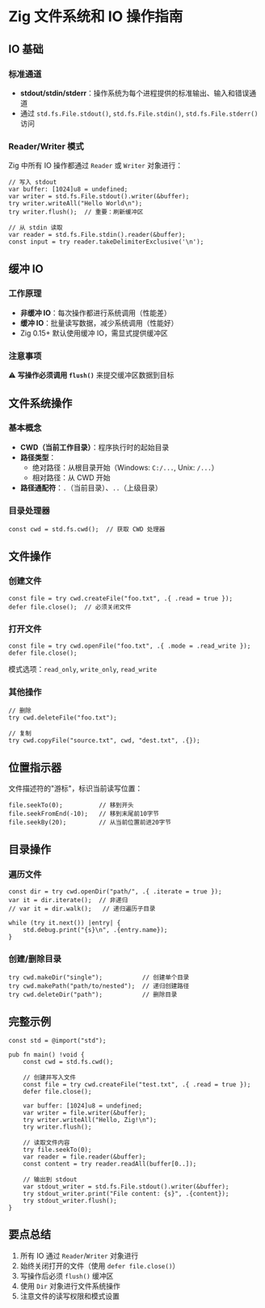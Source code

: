 # Zig 文件系统和 IO 操作指南

## IO 基础

### 标准通道
- **stdout/stdin/stderr**：操作系统为每个进程提供的标准输出、输入和错误通道
- 通过 `std.fs.File.stdout()`, `std.fs.File.stdin()`, `std.fs.File.stderr()` 访问

### Reader/Writer 模式
Zig 中所有 IO 操作都通过 `Reader` 或 `Writer` 对象进行：

```zig
// 写入 stdout
var buffer: [1024]u8 = undefined;
var writer = std.fs.File.stdout().writer(&buffer);
try writer.writeAll("Hello World\n");
try writer.flush();  // 重要：刷新缓冲区

// 从 stdin 读取
var reader = std.fs.File.stdin().reader(&buffer);
const input = try reader.takeDelimiterExclusive('\n');
```

## 缓冲 IO

### 工作原理
- **非缓冲 IO**：每次操作都进行系统调用（性能差）
- **缓冲 IO**：批量读写数据，减少系统调用（性能好）
- Zig 0.15+ 默认使用缓冲 IO，需显式提供缓冲区

### 注意事项
⚠️ **写操作必须调用 `flush()`** 来提交缓冲区数据到目标

## 文件系统操作

### 基本概念
- **CWD（当前工作目录）**：程序执行时的起始目录
- **路径类型**：
  - 绝对路径：从根目录开始（Windows: `C:/...`, Unix: `/...`）
  - 相对路径：从 CWD 开始
- **路径通配符**：`.`（当前目录）、`..`（上级目录）

### 目录处理器
```zig
const cwd = std.fs.cwd();  // 获取 CWD 处理器
```

## 文件操作

### 创建文件
```zig
const file = try cwd.createFile("foo.txt", .{ .read = true });
defer file.close();  // 必须关闭文件
```

### 打开文件
```zig
const file = try cwd.openFile("foo.txt", .{ .mode = .read_write });
defer file.close();
```
模式选项：`read_only`, `write_only`, `read_write`

### 其他操作
```zig
// 删除
try cwd.deleteFile("foo.txt");

// 复制
try cwd.copyFile("source.txt", cwd, "dest.txt", .{});
```

## 位置指示器
文件描述符的"游标"，标识当前读写位置：

```zig
file.seekTo(0);          // 移到开头
file.seekFromEnd(-10);   // 移到末尾前10字节
file.seekBy(20);         // 从当前位置前进20字节
```

## 目录操作

### 遍历文件
```zig
const dir = try cwd.openDir("path/", .{ .iterate = true });
var it = dir.iterate();  // 非递归
// var it = dir.walk();   // 递归遍历子目录

while (try it.next()) |entry| {
    std.debug.print("{s}\n", .{entry.name});
}
```

### 创建/删除目录
```zig
try cwd.makeDir("single");           // 创建单个目录
try cwd.makePath("path/to/nested");  // 递归创建路径
try cwd.deleteDir("path");           // 删除目录
```

## 完整示例

```zig
const std = @import("std");

pub fn main() !void {
    const cwd = std.fs.cwd();

    // 创建并写入文件
    const file = try cwd.createFile("test.txt", .{ .read = true });
    defer file.close();

    var buffer: [1024]u8 = undefined;
    var writer = file.writer(&buffer);
    try writer.writeAll("Hello, Zig!\n");
    try writer.flush();

    // 读取文件内容
    try file.seekTo(0);
    var reader = file.reader(&buffer);
    const content = try reader.readAll(buffer[0..]);

    // 输出到 stdout
    var stdout_writer = std.fs.File.stdout().writer(&buffer);
    try stdout_writer.print("File content: {s}", .{content});
    try stdout_writer.flush();
}
```

## 要点总结
1. 所有 IO 通过 `Reader`/`Writer` 对象进行
2. 始终关闭打开的文件（使用 `defer file.close()`）
3. 写操作后必须 `flush()` 缓冲区
4. 使用 `Dir` 对象进行文件系统操作
5. 注意文件的读写权限和模式设置
